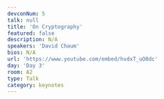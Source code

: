 ```yaml
---
devconNum: 5
talk: null
title: 'On Cryptography'
featured: false
description: N/A
speakers: 'David Chaum'
bios: N/A
url: 'https://www.youtube.com/embed/hvdxT_uO0dc'
day: 'Day 3'
room: A2
type: Talk
category: keynotes
---
```


